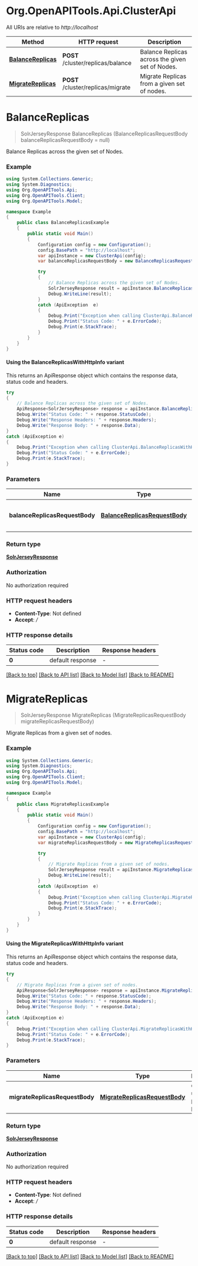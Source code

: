 # Org.OpenAPITools.Api.ClusterApi

All URIs are relative to *http://localhost*

| Method | HTTP request | Description |
|--------|--------------|-------------|
| [**BalanceReplicas**](ClusterApi.md#balancereplicas) | **POST** /cluster/replicas/balance | Balance Replicas across the given set of Nodes. |
| [**MigrateReplicas**](ClusterApi.md#migratereplicas) | **POST** /cluster/replicas/migrate | Migrate Replicas from a given set of nodes. |

<a id="balancereplicas"></a>
# **BalanceReplicas**
> SolrJerseyResponse BalanceReplicas (BalanceReplicasRequestBody balanceReplicasRequestBody = null)

Balance Replicas across the given set of Nodes.

### Example
```csharp
using System.Collections.Generic;
using System.Diagnostics;
using Org.OpenAPITools.Api;
using Org.OpenAPITools.Client;
using Org.OpenAPITools.Model;

namespace Example
{
    public class BalanceReplicasExample
    {
        public static void Main()
        {
            Configuration config = new Configuration();
            config.BasePath = "http://localhost";
            var apiInstance = new ClusterApi(config);
            var balanceReplicasRequestBody = new BalanceReplicasRequestBody(); // BalanceReplicasRequestBody | Contains user provided parameters (optional) 

            try
            {
                // Balance Replicas across the given set of Nodes.
                SolrJerseyResponse result = apiInstance.BalanceReplicas(balanceReplicasRequestBody);
                Debug.WriteLine(result);
            }
            catch (ApiException  e)
            {
                Debug.Print("Exception when calling ClusterApi.BalanceReplicas: " + e.Message);
                Debug.Print("Status Code: " + e.ErrorCode);
                Debug.Print(e.StackTrace);
            }
        }
    }
}
```

#### Using the BalanceReplicasWithHttpInfo variant
This returns an ApiResponse object which contains the response data, status code and headers.

```csharp
try
{
    // Balance Replicas across the given set of Nodes.
    ApiResponse<SolrJerseyResponse> response = apiInstance.BalanceReplicasWithHttpInfo(balanceReplicasRequestBody);
    Debug.Write("Status Code: " + response.StatusCode);
    Debug.Write("Response Headers: " + response.Headers);
    Debug.Write("Response Body: " + response.Data);
}
catch (ApiException e)
{
    Debug.Print("Exception when calling ClusterApi.BalanceReplicasWithHttpInfo: " + e.Message);
    Debug.Print("Status Code: " + e.ErrorCode);
    Debug.Print(e.StackTrace);
}
```

### Parameters

| Name | Type | Description | Notes |
|------|------|-------------|-------|
| **balanceReplicasRequestBody** | [**BalanceReplicasRequestBody**](BalanceReplicasRequestBody.md) | Contains user provided parameters | [optional]  |

### Return type

[**SolrJerseyResponse**](SolrJerseyResponse.md)

### Authorization

No authorization required

### HTTP request headers

 - **Content-Type**: Not defined
 - **Accept**: */*


### HTTP response details
| Status code | Description | Response headers |
|-------------|-------------|------------------|
| **0** | default response |  -  |

[[Back to top]](#) [[Back to API list]](../../README.md#documentation-for-api-endpoints) [[Back to Model list]](../../README.md#documentation-for-models) [[Back to README]](../../README.md)

<a id="migratereplicas"></a>
# **MigrateReplicas**
> SolrJerseyResponse MigrateReplicas (MigrateReplicasRequestBody migrateReplicasRequestBody)

Migrate Replicas from a given set of nodes.

### Example
```csharp
using System.Collections.Generic;
using System.Diagnostics;
using Org.OpenAPITools.Api;
using Org.OpenAPITools.Client;
using Org.OpenAPITools.Model;

namespace Example
{
    public class MigrateReplicasExample
    {
        public static void Main()
        {
            Configuration config = new Configuration();
            config.BasePath = "http://localhost";
            var apiInstance = new ClusterApi(config);
            var migrateReplicasRequestBody = new MigrateReplicasRequestBody(); // MigrateReplicasRequestBody | Contains user provided parameters

            try
            {
                // Migrate Replicas from a given set of nodes.
                SolrJerseyResponse result = apiInstance.MigrateReplicas(migrateReplicasRequestBody);
                Debug.WriteLine(result);
            }
            catch (ApiException  e)
            {
                Debug.Print("Exception when calling ClusterApi.MigrateReplicas: " + e.Message);
                Debug.Print("Status Code: " + e.ErrorCode);
                Debug.Print(e.StackTrace);
            }
        }
    }
}
```

#### Using the MigrateReplicasWithHttpInfo variant
This returns an ApiResponse object which contains the response data, status code and headers.

```csharp
try
{
    // Migrate Replicas from a given set of nodes.
    ApiResponse<SolrJerseyResponse> response = apiInstance.MigrateReplicasWithHttpInfo(migrateReplicasRequestBody);
    Debug.Write("Status Code: " + response.StatusCode);
    Debug.Write("Response Headers: " + response.Headers);
    Debug.Write("Response Body: " + response.Data);
}
catch (ApiException e)
{
    Debug.Print("Exception when calling ClusterApi.MigrateReplicasWithHttpInfo: " + e.Message);
    Debug.Print("Status Code: " + e.ErrorCode);
    Debug.Print(e.StackTrace);
}
```

### Parameters

| Name | Type | Description | Notes |
|------|------|-------------|-------|
| **migrateReplicasRequestBody** | [**MigrateReplicasRequestBody**](MigrateReplicasRequestBody.md) | Contains user provided parameters |  |

### Return type

[**SolrJerseyResponse**](SolrJerseyResponse.md)

### Authorization

No authorization required

### HTTP request headers

 - **Content-Type**: Not defined
 - **Accept**: */*


### HTTP response details
| Status code | Description | Response headers |
|-------------|-------------|------------------|
| **0** | default response |  -  |

[[Back to top]](#) [[Back to API list]](../../README.md#documentation-for-api-endpoints) [[Back to Model list]](../../README.md#documentation-for-models) [[Back to README]](../../README.md)


